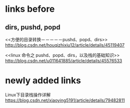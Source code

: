 
# links before

## dirs, pushd, popd

<<方便的目录转换－－－－－pushd、popd、dirs>>
http://blog.csdn.net/houqizhixiu12/article/details/45119407

<<linux 命令之 pushd、popd、dirs，以及栈的基础知识>>
http://blog.csdn.net/u011641885/article/details/45576533

# newly added links

Linux下目录栈操作详解 https://blog.csdn.net/xiaoying5191/article/details/79482811

